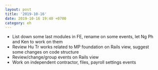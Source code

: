 ```yaml
---
layout: post
title: '2019-10-16'
date: 2019-10-16 19:40 +0700
category: eh
---
```

- List down some last modules in FE, rename on some events, let Ng Ph and Ken to
  work on them
- Review Hu Tr works related to MP foundation on Rails view, suggest some
  changes on code structure
- Review/change/group events on Rails view
- Work on independent contractor, files, payroll settings events
